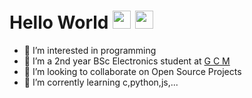 # Hello World <img src="https://github.com/nandhukpvr/nandhukpvr/blob/main/Assets/Hi.gif" width="29px"> <img src="https://github.com/nandhukpvr/nandhukpvr/blob/main/Assets/Earth.gif" width="29px"> 


- 🔭 I’m interested in programming
- 🌱 I’m a 2nd year BSc Electronics student at [G C M](http://gcmananthavady.ac.in/)
- 👯 I’m looking to collaborate on Open Source Projects
- 🤔 I’m corrently learning c,python,js,...

